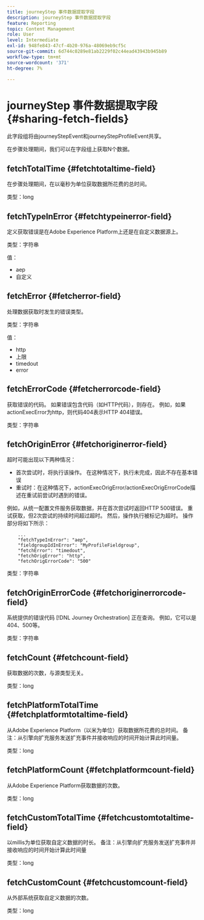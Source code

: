 ```yaml
---
title: journeyStep 事件数据提取字段
description: journeyStep 事件数据提取字段
feature: Reporting
topic: Content Management
role: User
level: Intermediate
exl-id: 948fe843-47cf-4b20-976a-48069eb9cf5c
source-git-commit: 6d744c0289e81ab2229f02c44ead43943b945b89
workflow-type: tm+mt
source-wordcount: '371'
ht-degree: 7%

---
```


# journeyStep 事件数据提取字段 {#sharing-fetch-fields}

此字段组将由journeyStepEvent和journeyStepProfileEvent共享。

在步骤处理期间，我们可以在字段组上获取N个数据。

## fetchTotalTime {#fetchtotaltime-field}

在步骤处理期间，在以毫秒为单位获取数据所花费的总时间。

类型：long

## fetchTypeInError {#fetchtypeinerror-field}

定义获取错误是在Adobe Experience Platform上还是在自定义数据源上。

类型：字符串

值：
* aep
* 自定义

## fetchError {#fetcherror-field}

处理数据获取时发生的错误类型。

类型：字符串

值：
* http
* 上限
* timedout
* error

## fetchErrorCode {#fetcherrorcode-field}

获取错误的代码。 如果错误包含代码（如HTTP代码），则存在。 例如，如果actionExecError为http，则代码404表示HTTP 404错误。

类型：字符串

## fetchOriginError {#fetchoriginerror-field}

超时可能出现以下两种情况：

* 首次尝试时，将执行该操作。 在这种情况下，执行未完成，因此不存在基本错误
* 重试时：在这种情况下，actionExecOrigError/actionExecOrigErrorCode描述在重试前尝试时遇到的错误。

例如，从统一配置文件服务获取数据，并在首次尝试时返回HTTP 500错误。 重试获取，但2次尝试的持续时间超过超时。 然后，操作执行被标记为超时。 操作部分将如下所示：

```
    ...
    "fetchTypeInError": "aep",
    "fieldgroupIdInError": "MyProfileFieldgroup",
    "fetchError": "timedout",
    "fetchOrigError": "http",
    "fetchOrigErrorCode": "500"
```

类型：字符串

## fetchOriginErrorCode {#fetchoriginerrorcode-field}

系统提供的错误代码 [!DNL Journey Orchestration] 正在查询。 例如，它可以是404、500等。

类型：字符串

## fetchCount {#fetchcount-field}

获取数据的次数，与源类型无关。

类型：long

## fetchPlatformTotalTime {#fetchplatformtotaltime-field}

从Adobe Experience Platform（以米为单位）获取数据所花费的总时间。 备注：从引擎向扩充服务发送扩充事件并接收响应的时间开始计算此时间量。

类型：long

## fetchPlatformCount {#fetchplatformcount-field}

从Adobe Experience Platform获取数据的次数。

类型：long

## fetchCustomTotalTime {#fetchcustomtotaltime-field}

以millis为单位获取自定义数据的时长。 备注：从引擎向扩充服务发送扩充事件并接收响应的时间开始计算此时间量

类型：long

## fetchCustomCount {#fetchcustomcount-field}

从外部系统获取自定义数据的次数。

类型：long
